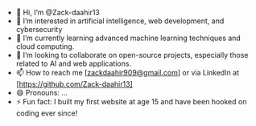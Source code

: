 - 👋 Hi, I’m @Zack-daahir13
- 👀 I’m interested in artificial intelligence, web development, and cybersecurity
- 🌱 I’m currently learning advanced machine learning techniques and cloud computing.
- 💞️ I’m looking to collaborate on open-source projects, especially those related to AI and web applications.
- 📫 How to reach me [zackdaahir909@gmail.com] or via LinkedIn at [https://github.com/Zack-daahir13]
- 😄 Pronouns: ...
- ⚡ Fun fact: I built my first website at age 15 and have been hooked on coding ever since!

<!---
Zack-daahir13/Zack-daahir13 is a ✨ special ✨ repository because its `README.md` (this file) appears on your GitHub profile.
You can click the Preview link to take a look at your changes.
--->
